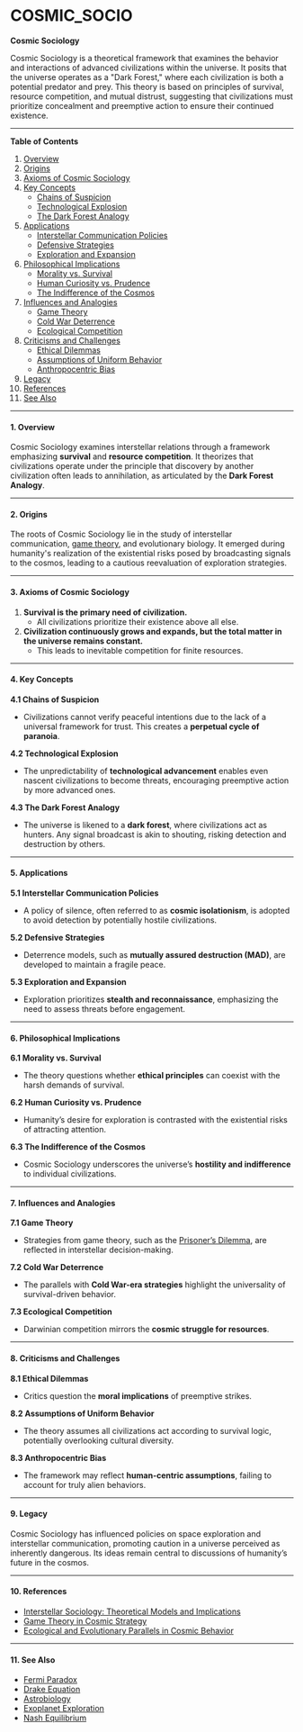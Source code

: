 # COSMIC\_SOCIO

**Cosmic Sociology**

Cosmic Sociology is a theoretical framework that examines the behavior and interactions of advanced civilizations within the universe. It posits that the universe operates as a "Dark Forest," where each civilization is both a potential predator and prey. This theory is based on principles of survival, resource competition, and mutual distrust, suggesting that civilizations must prioritize concealment and preemptive action to ensure their continued existence.

***

**Table of Contents**

1. [Overview](cosmic_socio.md#1-overview)
2. [Origins](cosmic_socio.md#2-origins)
3. [Axioms of Cosmic Sociology](cosmic_socio.md#3-axioms-of-cosmic-sociology)
4. [Key Concepts](cosmic_socio.md#4-key-concepts)
   * [Chains of Suspicion](cosmic_socio.md#41-chains-of-suspicion)
   * [Technological Explosion](cosmic_socio.md#42-technological-explosion)
   * [The Dark Forest Analogy](cosmic_socio.md#43-the-dark-forest-analogy)
5. [Applications](cosmic_socio.md#5-applications)
   * [Interstellar Communication Policies](cosmic_socio.md#51-interstellar-communication-policies)
   * [Defensive Strategies](cosmic_socio.md#52-defensive-strategies)
   * [Exploration and Expansion](cosmic_socio.md#53-exploration-and-expansion)
6. [Philosophical Implications](cosmic_socio.md#6-philosophical-implications)
   * [Morality vs. Survival](cosmic_socio.md#61-morality-vs-survival)
   * [Human Curiosity vs. Prudence](cosmic_socio.md#62-human-curiosity-vs-prudence)
   * [The Indifference of the Cosmos](cosmic_socio.md#63-the-indifference-of-the-cosmos)
7. [Influences and Analogies](cosmic_socio.md#7-influences-and-analogies)
   * [Game Theory](cosmic_socio.md#71-game-theory)
   * [Cold War Deterrence](cosmic_socio.md#72-cold-war-deterrence)
   * [Ecological Competition](cosmic_socio.md#73-ecological-competition)
8. [Criticisms and Challenges](cosmic_socio.md#8-criticisms-and-challenges)
   * [Ethical Dilemmas](cosmic_socio.md#81-ethical-dilemmas)
   * [Assumptions of Uniform Behavior](cosmic_socio.md#82-assumptions-of-uniform-behavior)
   * [Anthropocentric Bias](cosmic_socio.md#83-anthropocentric-bias)
9. [Legacy](cosmic_socio.md#9-legacy)
10. [References](cosmic_socio.md#10-references)
11. [See Also](cosmic_socio.md#11-see-also)

***

#### 1. Overview

Cosmic Sociology examines interstellar relations through a framework emphasizing **survival** and **resource competition**. It theorizes that civilizations operate under the principle that discovery by another civilization often leads to annihilation, as articulated by the **Dark Forest Analogy**.

***

#### 2. Origins

The roots of Cosmic Sociology lie in the study of interstellar communication, [game theory](../SOCIOLOGY/society.md), and evolutionary biology. It emerged during humanity's realization of the existential risks posed by broadcasting signals to the cosmos, leading to a cautious reevaluation of exploration strategies.

***

#### 3. Axioms of Cosmic Sociology

1. **Survival is the primary need of civilization.**
   * All civilizations prioritize their existence above all else.
2. **Civilization continuously grows and expands, but the total matter in the universe remains constant.**
   * This leads to inevitable competition for finite resources.

***

#### 4. Key Concepts

**4.1 Chains of Suspicion**

* Civilizations cannot verify peaceful intentions due to the lack of a universal framework for trust. This creates a **perpetual cycle of paranoia**.

**4.2 Technological Explosion**

* The unpredictability of **technological advancement** enables even nascent civilizations to become threats, encouraging preemptive action by more advanced ones.

**4.3 The Dark Forest Analogy**

* The universe is likened to a **dark forest**, where civilizations act as hunters. Any signal broadcast is akin to shouting, risking detection and destruction by others.

***

#### 5. Applications

**5.1 Interstellar Communication Policies**

* A policy of silence, often referred to as **cosmic isolationism**, is adopted to avoid detection by potentially hostile civilizations.

**5.2 Defensive Strategies**

* Deterrence models, such as **mutually assured destruction (MAD)**, are developed to maintain a fragile peace.

**5.3 Exploration and Expansion**

* Exploration prioritizes **stealth and reconnaissance**, emphasizing the need to assess threats before engagement.

***

#### 6. Philosophical Implications

**6.1 Morality vs. Survival**

* The theory questions whether **ethical principles** can coexist with the harsh demands of survival.

**6.2 Human Curiosity vs. Prudence**

* Humanity’s desire for exploration is contrasted with the existential risks of attracting attention.

**6.3 The Indifference of the Cosmos**

* Cosmic Sociology underscores the universe’s **hostility and indifference** to individual civilizations.

***

#### 7. Influences and Analogies

**7.1 Game Theory**

* Strategies from game theory, such as the [Prisoner’s Dilemma](broken-reference), are reflected in interstellar decision-making.

**7.2 Cold War Deterrence**

* The parallels with **Cold War-era strategies** highlight the universality of survival-driven behavior.

**7.3 Ecological Competition**

* Darwinian competition mirrors the **cosmic struggle for resources**.

***

#### 8. Criticisms and Challenges

**8.1 Ethical Dilemmas**

* Critics question the **moral implications** of preemptive strikes.

**8.2 Assumptions of Uniform Behavior**

* The theory assumes all civilizations act according to survival logic, potentially overlooking cultural diversity.

**8.3 Anthropocentric Bias**

* The framework may reflect **human-centric assumptions**, failing to account for truly alien behaviors.

***

#### 9. Legacy

Cosmic Sociology has influenced policies on space exploration and interstellar communication, promoting caution in a universe perceived as inherently dangerous. Its ideas remain central to discussions of humanity’s future in the cosmos.

***

#### 10. References

* [Interstellar Sociology: Theoretical Models and Implications](../uap.md)
* [Game Theory in Cosmic Strategy](../SOCIOLOGY/socioeconomic_mobility.md)
* [Ecological and Evolutionary Parallels in Cosmic Behavior](ECOLOGICAL_PARALLELS.md)

***

#### 11. See Also

* [Fermi Paradox](../social_media_metadata.md)
* [Drake Equation](../ECONOMICS/resource_markets.md)
* [Astrobiology](https://en.wikipedia.org/wiki/Astrobiology)
* [Exoplanet Exploration](https://exoplanets.nasa.gov/)
* [Nash Equilibrium](../../TECHNOLOGY/AI_AUTOPILOT.MD)
